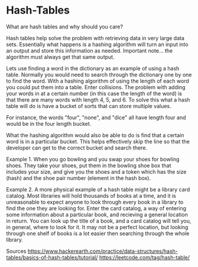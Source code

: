 # Hash-Tables

What are hash tables and why should you care?

Hash tables help solve the problem with retrieving data in very large data sets. Essentially what happens is a hashing algorithm will turn an input into an output and store this information as needed. Important note... the algorithm must always get that same output. 

Lets use finding a word in the dictionary as an example of using a hash table. Normally you would need to search through the dictionary one by one to find the word. With a hashing algorithm of using the length of each word you could put them into a table. 
Enter collisions. The problem with adding your words in at a certain number (in this case the length of the word) is that there are many words with length 4, 5, and 6. To solve this what a hash table will do is have a bucket of sorts that can store multiple values.

For instance, the words "four", "none", and "dice" all have length four and would be in the four length bucket.

What the hashing algorithm would also be able to do is find that a certain word is in a particular bucket. This helps effectively skip the line so that the developer can get to the correct bucket and search there.

Example 1.
When you go bowling and you swap your shoes for bowling shoes. They take your shoes, put them in the bowling shoe box that includes your size, and give you the shoes and a token which has the size (hash) and the shoe pair number (element in the hash box).


Example 2.
A more physical example of a hash table might be a library card catalog.  Most libraries will hold thousands of books at a time, and it is unreasonable to expect anyone to look through every book in a library to find the one they are looking for.  Enter the card catalog, a way of entering some information about a particular book, and recieving a general location in return.  You can look up the title of a book, and a card catalog will tell you, in general, where to look for it.  It may not be a perfect location, but looking through one shelf of books is a lot easier then searching through the whole library.




Sources
https://www.hackerearth.com/practice/data-structures/hash-tables/basics-of-hash-tables/tutorial/
https://leetcode.com/tag/hash-table/
